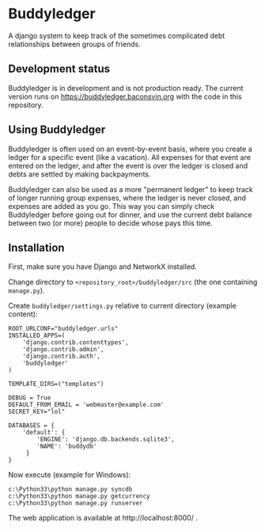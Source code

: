 Buddyledger
===========
A django system to keep track of the sometimes complicated debt relationships between groups of friends.


Development status
------------------
Buddyledger is in development and is not production ready. The current version runs on https://buddyledger.baconsvin.org with the code in this repository.


Using Buddyledger
-----------------
Buddyledger is often used on an event-by-event basis, where you create a ledger for a specific event (like a vacation). All expenses for that event are entered on the ledger, and after the event is over the ledger is closed and debts are settled by making backpayments.

Buddyledger can also be used as a more "permanent ledger" to keep track of longer running group expenses, where the ledger is never closed, and expenses are added as you go. This way you can simply check Buddyledger before going out for dinner, and use the current debt balance between two (or more) people to decide whose pays this time.

Installation
------------
First, make sure you have Django and NetworkX installed.

Change directory to `<repository_root>/buddyledger/src` (the one containing `manage.py`).

Create `buddyledger/settings.py` relative to current directory (example content):
```
ROOT_URLCONF="buddyledger.urls"
INSTALLED_APPS=(
    'django.contrib.contenttypes',
    'django.contrib.admin',
    'django.contrib.auth',
    'buddyledger'
)

TEMPLATE_DIRS=("templates")

DEBUG = True
DEFAULT_FROM_EMAIL = 'webmaster@example.com'
SECRET_KEY="lol"

DATABASES = {
    'default': {
        'ENGINE': 'django.db.backends.sqlite3',
        'NAME': 'buddydb'
     }
}
```

Now execute (example for Windows):

    c:\Python33\python manage.py syncdb
    c:\Python33\python manage.py getcurrency
    c:\Python33\python manage.py runserver

The web application is available at http://localhost:8000/ .
